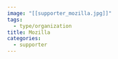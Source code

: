 ```yaml
---
image: "[[supporter_mozilla.jpg]]"
tags:
  - type/organization
title: Mozilla
categories:
  - supporter
---
```

